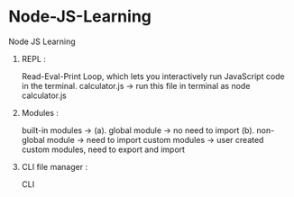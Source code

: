 # Node-JS-Learning
Node JS Learning

1. REPL :
   
   Read-Eval-Print Loop, which lets you interactively run JavaScript code in the terminal.
   calculator.js -> run this file in terminal as node calculator.js

2. Modules :
   
   built-in modules -> (a). global module -> no need to import
                       (b). non- global module -> need to import
   custom modules -> user created custom modules, need to export and import

3. CLI file manager :

   CLI
